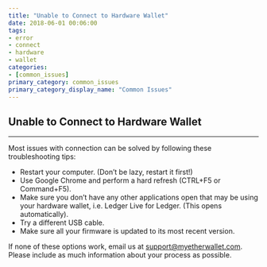 ```yaml
---
title: "Unable to Connect to Hardware Wallet"
date: 2018-06-01 00:06:00
tags:
- error
- connect
- hardware
- wallet
categories:
- [common_issues]
primary_category: common_issues
primary_category_display_name: "Common Issues"
---
```


## Unable to Connect to Hardware Wallet
***

Most issues with connection can be solved by following these troubleshooting tips:

* Restart your computer. (Don’t be lazy, restart it first!)
* Use Google Chrome and perform a hard refresh (CTRL+F5 or Command+F5).
* Make sure you don’t have any other applications open that may be using your hardware wallet, i.e. Ledger Live for Ledger. (This opens automatically).
* Try a different USB cable.
* Make sure all your firmware is updated to its most recent version. 

If none of these options work, email us at support@myetherwallet.com. Please include as much information about your process as possible.